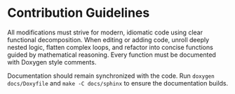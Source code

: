 # Contribution Guidelines

All modifications must strive for modern, idiomatic code using clear functional decomposition. When editing or adding code, unroll deeply nested logic, flatten complex loops, and refactor into concise functions guided by mathematical reasoning. Every function must be documented with Doxygen style comments.

Documentation should remain synchronized with the code. Run `doxygen docs/Doxyfile` and `make -C docs/sphinx` to ensure the documentation builds.
